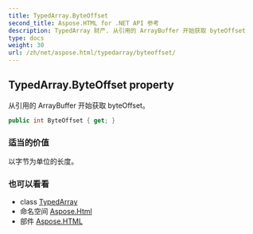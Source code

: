 ```yaml
---
title: TypedArray.ByteOffset
second_title: Aspose.HTML for .NET API 参考
description: TypedArray 财产. 从引用的 ArrayBuffer 开始获取 byteOffset
type: docs
weight: 30
url: /zh/net/aspose.html/typedarray/byteoffset/
---
```

## TypedArray.ByteOffset property

从引用的 ArrayBuffer 开始获取 byteOffset。

```csharp
public int ByteOffset { get; }
```

### 适当的价值

以字节为单位的长度。

### 也可以看看

* class [TypedArray](../)
* 命名空间 [Aspose.Html](../../typedarray/)
* 部件 [Aspose.HTML](../../../)


